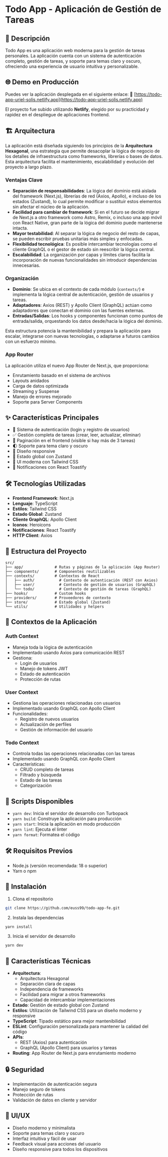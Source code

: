 # Todo App - Aplicación de Gestión de Tareas

## 📝 Descripción
Todo App es una aplicación web moderna para la gestión de tareas personales. La aplicación cuenta con un sistema de autenticación completo, gestión de tareas, y soporte para temas claro y oscuro, ofreciendo una experiencia de usuario intuitiva y personalizable.

## 🌐 Demo en Producción

Puedes ver la aplicación desplegada en el siguiente enlace:
🔗 [https://todo-app-uriel-solis.netlify.app](https://todo-app-uriel-solis.netlify.app)

El proyecto fue subido utilizando **Netlify**, elegido por su practicidad y rapidez en el despliegue de aplicaciones frontend.

## 🏗 Arquitectura

La aplicación está diseñada siguiendo los principios de la **Arquitectura Hexagonal**, una estrategia que permite desacoplar la lógica de negocio de los detalles de infraestructura como frameworks, librerías o bases de datos. Esta arquitectura facilita el mantenimiento, escalabilidad y evolución del proyecto a largo plazo.

### Ventajas Clave

- **Separación de responsabilidades**: La lógica del dominio está aislada del framework (Next.js), librerías de red (Axios, Apollo), e incluso de los estados (Zustand), lo cual permite modificar o sustituir estos elementos sin afectar el núcleo de la aplicación.
- **Facilidad para cambiar de framework**: Si en el futuro se decide migrar de Next.js a otro framework como Astro, Remix, o incluso una app móvil con React Native, gran parte de la lógica del dominio puede mantenerse intacta.
- **Mayor testabilidad**: Al separar la lógica de negocio del resto de capas, se pueden escribir pruebas unitarias más simples y enfocadas.
- **Flexibilidad tecnológica**: Es posible intercambiar tecnologías como el cliente GraphQL o el gestor de estado sin reescribir la lógica central.
- **Escalabilidad**: La organización por capas y límites claros facilita la incorporación de nuevas funcionalidades sin introducir dependencias innecesarias.

### Organización

- **Dominio**: Se ubica en el contexto de cada módulo (`contexts/`) e implementa la lógica central de autenticación, gestión de usuarios y tareas.
- **Adaptadores**: Axios (REST) y Apollo Client (GraphQL) actúan como adaptadores que conectan el dominio con las fuentes externas.
- **Entradas/Salidas**: Los hooks y componentes funcionan como puntos de entrada/salida, orquestando los datos desde/hacia la lógica del dominio.

Esta estructura potencia la mantenibilidad y prepara la aplicación para escalar, integrarse con nuevas tecnologías, o adaptarse a futuros cambios con un esfuerzo mínimo.

### App Router
La aplicación utiliza el nuevo App Router de Next.js, que proporciona:
- Enrutamiento basado en el sistema de archivos
- Layouts anidados
- Carga de datos optimizada
- Streaming y Suspense
- Manejo de errores mejorado
- Soporte para Server Components

## ✨ Características Principales
- 🔐 Sistema de autenticación (login y registro de usuarios)
- ✅ Gestión completa de tareas (crear, leer, actualizar, eliminar)
- 📄 Paginación en el frontend (visible si hay más de 3 tareas)
- 🌓 Soporte para tema claro y oscuro
- 📱 Diseño responsive
- 🔄 Estado global con Zustand
- 🎨 UI moderna con Tailwind CSS
- 🔔 Notificaciones con React Toastify

## 🛠 Tecnologías Utilizadas
- **Frontend Framework**: Next.js
- **Lenguaje**: TypeScript
- **Estilos**: Tailwind CSS
- **Estado Global**: Zustand
- **Cliente GraphQL**: Apollo Client
- **Iconos**: Heroicons
- **Notificaciones**: React Toastify
- **HTTP Client**: Axios

## 📁 Estructura del Proyecto
```
src/
├── app/              # Rutas y páginas de la aplicación (App Router)
├── components/       # Componentes reutilizables
├── contexts/         # Contextos de React
│   ├── auth/           # Contexto de autenticación (REST con Axios)
│   ├── user/           # Contexto de gestión de usuarios (GraphQL)
│   └── todo/           # Contexto de gestión de tareas (GraphQL)
├── hooks/            # Custom hooks
├── providers/        # Proveedores de contexto
├── store/            # Estado global (Zustand)
└── utils/            # Utilidades y helpers
```

## 🔄 Contextos de la Aplicación

### Auth Context
- Maneja toda la lógica de autenticación
- Implementado usando Axios para comunicación REST
- Gestiona:
  - Login de usuarios
  - Manejo de tokens JWT
  - Estado de autenticación
  - Protección de rutas

### User Context
- Gestiona las operaciones relacionadas con usuarios
- Implementado usando GraphQL con Apollo Client
- Funcionalidades:
  - Registro de nuevos usuarios
  - Actualización de perfiles
  - Gestión de información del usuario

### Todo Context
- Controla todas las operaciones relacionadas con las tareas
- Implementado usando GraphQL con Apollo Client
- Características:
  - CRUD completo de tareas
  - Filtrado y búsqueda
  - Estado de las tareas
  - Categorización

## 🚀 Scripts Disponibles
- `yarn dev`: Inicia el servidor de desarrollo con Turbopack
- `yarn build`: Construye la aplicación para producción
- `yarn start`: Inicia la aplicación en modo producción
- `yarn lint`: Ejecuta el linter
- `yarn format`: Formatea el código

## 🛠 Requisitos Previos
- Node.js (versión recomendada: 18 o superior)
- Yarn o npm

## 🚀 Instalación
1. Clona el repositorio
```bash
git clone https://github.com/euss99/todo-app-fe.git
```

2. Instala las dependencias
```bash
yarn install
```

3. Inicia el servidor de desarrollo
```bash
yarn dev
```

## 🌟 Características Técnicas
- **Arquitectura**:
  - Arquitectura Hexagonal
  - Separación clara de capas
  - Independencia de frameworks
  - Facilidad para migrar a otros frameworks
  - Capacidad de intercambiar implementaciones
- **Estado**: Gestión de estado global con Zustand
- **Estilos**: Utilización de Tailwind CSS para un diseño moderno y responsive
- **TypeScript**: Tipado estático para mejor mantenibilidad
- **ESLint**: Configuración personalizada para mantener la calidad del código
- **APIs**:
  - REST (Axios) para autenticación
  - GraphQL (Apollo Client) para usuarios y tareas
- **Routing**: App Router de Next.js para enrutamiento moderno

## 🔒 Seguridad
- Implementación de autenticación segura
- Manejo seguro de tokens
- Protección de rutas
- Validación de datos en cliente y servidor

## 🎨 UI/UX
- Diseño moderno y minimalista
- Soporte para temas claro y oscuro
- Interfaz intuitiva y fácil de usar
- Feedback visual para acciones del usuario
- Diseño responsive para todos los dispositivos

